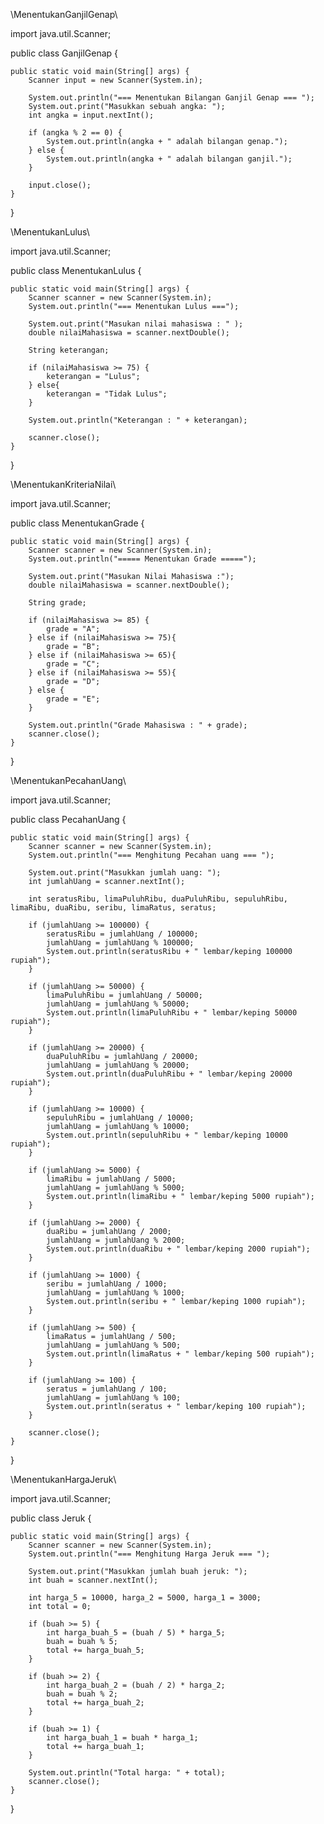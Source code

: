 \\MenentukanGanjilGenap\\

import java.util.Scanner;

public class GanjilGenap {

    public static void main(String[] args) {
        Scanner input = new Scanner(System.in);

        System.out.println("=== Menentukan Bilangan Ganjil Genap === ");
        System.out.print("Masukkan sebuah angka: ");
        int angka = input.nextInt();

        if (angka % 2 == 0) {
            System.out.println(angka + " adalah bilangan genap.");
        } else {
            System.out.println(angka + " adalah bilangan ganjil.");
        }
        
        input.close();
    }
}


\\MenentukanLulus\\

import java.util.Scanner;

public class MenentukanLulus {

    public static void main(String[] args) {
        Scanner scanner = new Scanner(System.in);
        System.out.println("=== Menentukan Lulus ===");

        System.out.print("Masukan nilai mahasiswa : " );
        double nilaiMahasiswa = scanner.nextDouble();

        String keterangan;

        if (nilaiMahasiswa >= 75) {
            keterangan = "Lulus";
        } else{
            keterangan = "Tidak Lulus";
        }
        
        System.out.println("Keterangan : " + keterangan);

        scanner.close();
    }
}


\\MenentukanKriteriaNilai\\

import java.util.Scanner;

public class MenentukanGrade {

    public static void main(String[] args) {
        Scanner scanner = new Scanner(System.in);
        System.out.println("===== Menentukan Grade =====");

        System.out.print("Masukan Nilai Mahasiswa :");
        double nilaiMahasiswa = scanner.nextDouble();

        String grade;

        if (nilaiMahasiswa >= 85) {
            grade = "A";
        } else if (nilaiMahasiswa >= 75){
            grade = "B";
        } else if (nilaiMahasiswa >= 65){
            grade = "C";
        } else if (nilaiMahasiswa >= 55){
            grade = "D";
        } else {
            grade = "E";
        }

        System.out.println("Grade Mahasiswa : " + grade);
        scanner.close();
    }
}


\\MenentukanPecahanUang\\

import java.util.Scanner;

public class PecahanUang {

    public static void main(String[] args) {
        Scanner scanner = new Scanner(System.in);
        System.out.println("=== Menghitung Pecahan uang === ");

        System.out.print("Masukkan jumlah uang: ");
        int jumlahUang = scanner.nextInt();

        int seratusRibu, limaPuluhRibu, duaPuluhRibu, sepuluhRibu, limaRibu, duaRibu, seribu, limaRatus, seratus;

        if (jumlahUang >= 100000) {
            seratusRibu = jumlahUang / 100000;
            jumlahUang = jumlahUang % 100000;
            System.out.println(seratusRibu + " lembar/keping 100000 rupiah");
        }

        if (jumlahUang >= 50000) {
            limaPuluhRibu = jumlahUang / 50000;
            jumlahUang = jumlahUang % 50000;
            System.out.println(limaPuluhRibu + " lembar/keping 50000 rupiah");
        }

        if (jumlahUang >= 20000) {
            duaPuluhRibu = jumlahUang / 20000;
            jumlahUang = jumlahUang % 20000;
            System.out.println(duaPuluhRibu + " lembar/keping 20000 rupiah");
        }

        if (jumlahUang >= 10000) {
            sepuluhRibu = jumlahUang / 10000;
            jumlahUang = jumlahUang % 10000;
            System.out.println(sepuluhRibu + " lembar/keping 10000 rupiah");
        }

        if (jumlahUang >= 5000) {
            limaRibu = jumlahUang / 5000;
            jumlahUang = jumlahUang % 5000;
            System.out.println(limaRibu + " lembar/keping 5000 rupiah");
        }

        if (jumlahUang >= 2000) {
            duaRibu = jumlahUang / 2000;
            jumlahUang = jumlahUang % 2000;
            System.out.println(duaRibu + " lembar/keping 2000 rupiah");
        }

        if (jumlahUang >= 1000) {
            seribu = jumlahUang / 1000;
            jumlahUang = jumlahUang % 1000;
            System.out.println(seribu + " lembar/keping 1000 rupiah");
        }

        if (jumlahUang >= 500) {
            limaRatus = jumlahUang / 500;
            jumlahUang = jumlahUang % 500;
            System.out.println(limaRatus + " lembar/keping 500 rupiah");
        }

        if (jumlahUang >= 100) {
            seratus = jumlahUang / 100;
            jumlahUang = jumlahUang % 100;
            System.out.println(seratus + " lembar/keping 100 rupiah");
        }

        scanner.close();
    }
}


\\MenentukanHargaJeruk\\

import java.util.Scanner;

public class Jeruk {

    public static void main(String[] args) {
        Scanner scanner = new Scanner(System.in);
        System.out.println("=== Menghitung Harga Jeruk === ");

        System.out.print("Masukkan jumlah buah jeruk: ");
        int buah = scanner.nextInt();

        int harga_5 = 10000, harga_2 = 5000, harga_1 = 3000;
        int total = 0;

        if (buah >= 5) {
            int harga_buah_5 = (buah / 5) * harga_5;
            buah = buah % 5; 
            total += harga_buah_5;
        }

        if (buah >= 2) {
            int harga_buah_2 = (buah / 2) * harga_2;
            buah = buah % 2; 
            total += harga_buah_2;
        }

        if (buah >= 1) {
            int harga_buah_1 = buah * harga_1;
            total += harga_buah_1;
        }

        System.out.println("Total harga: " + total);
        scanner.close();
    }
}
